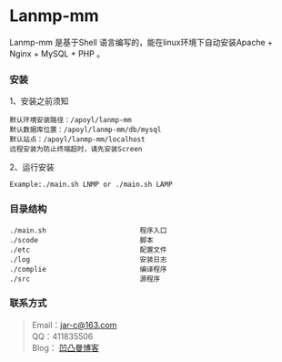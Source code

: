 # Lanmp-mm
Lanmp-mm 是基于Shell 语言编写的，能在linux环境下自动安装Apache + Nginx + MySQL + PHP 。

### 安装
	
1、安装之前须知		

	默认环境安装路径：/apoyl/lanmp-mm
	默认数据库位置：/apoyl/lanmp-mm/db/mysql
	默认站点：/apoyl/lanmp-mm/localhost
	远程安装为防止终端超时，请先安装Screen

2、运行安装

	Example:./main.sh LNMP or ./main.sh LAMP

### 目录结构

	./main.sh						程序入口
	./scode							脚本
	./etc							配置文件
	./log							安装日志
	./complie						编译程序
	./src							源程序

### 联系方式

> Email：jar-c@163.com  
> QQ：411835506  
> Blog： [凹凸曼博客](http://www.apoyl.com)   
